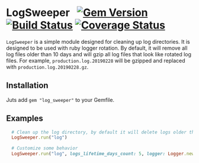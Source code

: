 # LogSweeper   [![Gem Version](https://badge.fury.io/rb/log_sweeper.svg)](https://badge.fury.io/rb/log_sweeper) [![Build Status](https://travis-ci.org/umbrellio/log_sweeper.svg?branch=master)](https://travis-ci.org/umbrellio/log_sweeper) [![Coverage Status](https://coveralls.io/repos/github/umbrellio/log_sweeper/badge.svg?branch=master)](https://coveralls.io/github/umbrellio/log_sweeper?branch=master)

`LogSweeper` is a simple module designed for cleaning up log directories. It is designed to be used with ruby logger rotation. By default, it will remove all log files older than 10 days and will gzip all log files that look like rotated log files. For example, `production.log.20190228` will be gzipped and replaced with `production.log.20190228.gz`.

## Installation

Juts add `gem "log_sweeper"` to your Gemfile.

## Examples

```ruby
  # Clean up the log directory, by default it will delete logs older than 10 days and logs to STDOUT
  LogSweeper.run("log")

  # Customize some behavior
  LogSweeper.run("log", logs_lifetime_days_count: 5, logger: Logger.new("path/to/file.log"))
```
